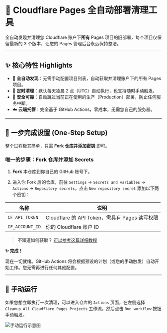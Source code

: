 # 🧹 Cloudflare Pages 全自动部署清理工具

全自动发现并清理您 Cloudflare 账户下**所有** Pages 项目的旧部署，每个项目仅保留最新的 3 个版本，让您的 Pages 管理后台永远保持整洁。

---

## ✨ 核心特性 Highlights

- 🤖 **全自动发现**：无需手动配置项目列表，自动获取并清理账户下的所有 Pages 项目。
- 🧹 **定时清理**：默认每天凌晨 2 点（UTC）自动执行，也支持随时手动触发。
- 🔐 **安全可靠**：自动跳过当前正在使用的生产（Production）部署，防止任何服务中断。
- ☁️ **云端托管**：完全基于 GitHub Actions，零成本，无需您自己的服务器。

---

## 🚀 一步完成设置 (One-Step Setup)

整个过程极其简单，只需 **Fork 仓库并添加密钥** 即可。

### 唯一的步骤：Fork 仓库并添加 Secrets

1.  **Fork** 本仓库到你自己的 GitHub 账号下。

2.  进入你 Fork 后的仓库，前往 `Settings` → `Secrets and variables` → `Actions` → `Repository secrets`，点击 `New repository secret` 添加以下两个密钥：

| 名称             | 说明                                |
|------------------|-------------------------------------|
| `CF_API_TOKEN`   | Cloudflare 的 API Token，需具有 Pages 读写权限 |
| `CF_ACCOUNT_ID`  | 你的 Cloudflare 账户 ID               |

> **不知道如何获取？** [可以参考这篇详细教程](https://wobshare.us.kg/del-cf-deploy)

**✨ 完成！**

现在一切就绪。GitHub Actions 将会根据预设的计划（或您的手动触发）自动开始工作。您无需再进行任何其他配置。

---

## 🔰 手动运行

如果您想立即执行一次清理，可以进入仓库的 `Actions` 页面，在左侧选择 `Cleanup All Cloudflare Pages Projects` 工作流，然后点击 `Run workflow` 按钮手动触发。

![手动运行示意图](https://gcore.jsdelivr.net/gh/wob-21/Cloud-storage@main/image/34.png)
